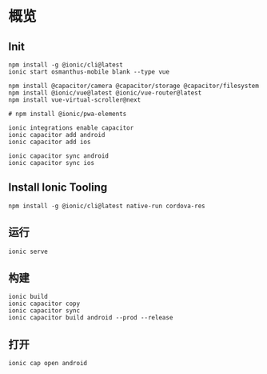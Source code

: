 # 概览

## Init
```shell
npm install -g @ionic/cli@latest
ionic start osmanthus-mobile blank --type vue

npm install @capacitor/camera @capacitor/storage @capacitor/filesystem
npm install @ionic/vue@latest @ionic/vue-router@latest
npm install vue-virtual-scroller@next

# npm install @ionic/pwa-elements

ionic integrations enable capacitor
ionic capacitor add android
ionic capacitor add ios

ionic capacitor sync android
ionic capacitor sync ios
```

## Install Ionic Tooling
```shell
npm install -g @ionic/cli@latest native-run cordova-res
```

## 运行
```shell
ionic serve
```

## 构建
```shell
ionic build
ionic capacitor copy
ionic capacitor sync
ionic capacitor build android --prod --release
```

## 打开
```shell
ionic cap open android
```
